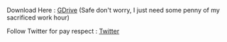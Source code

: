 Download Here : [GDrive](https://ouo.io/aZPKh6W) (Safe don't worry, I just need some penny of my sacrificed work hour)

Follow Twitter for pay respect : [Twitter](https://twitter.com/drip_orca_nft)
